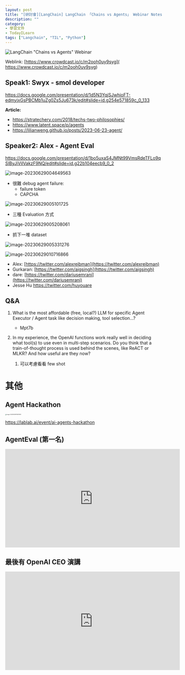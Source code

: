 ```yaml
---
layout: post
title: "[研討會][LangChain] LangChain 「Chains vs Agents」 Webinar Notes"
description: ""
category: 
- 學習文件
- TodayILearn
tags: ["Langchain", "TIL", "Python"]
---
```


![LangChain "Chains vs Agents" Webinar](../images/2022/NrAGGub0.jpeg)

Weblink: [https://www.crowdcast.io/c/m2ooh0uy9syg]( https://www.crowdcast.io/c/m2ooh0uy9syg)

## Speak1: Swyx - smol developer

https://docs.google.com/presentation/d/1d5N3YqjSJwhioFT-edmyjxGsPBCMb1uZg0Zs5Ju673k/edit#slide=id.g254e571859c_0_133

**Article:**

- https://stratechery.com/2018/techs-two-philosophies/
- https://www.latent.space/p/agents
- https://lilianweng.github.io/posts/2023-06-23-agent/



## Speaker2:  Alex - Agent Eval

https://docs.google.com/presentation/d/1bo5uxaS4JMNt99VmsRdeTFLo9qSIByJiViIVakzF9NQ/edit#slide=id.g22b104eecb9_0_2

![image-20230629004649563](../images/2022/image-20230629004649563.png)



- 很難 debug agent failure:
  - failure token
  - CAPCHA 

![image-20230629005101725](../images/2022/image-20230629005101725.png)

- 三種 Evaluation 方式

![image-20230629005208061](../images/2022/image-20230629005208061.png)

- 抓下一堆 dataset

![image-20230629005331276](../images/2022/image-20230629005331276.png)





![image-20230629010716866](../images/2022/image-20230629010716866.png)

- Alex: [https://twitter.com/alexreibman](https://twitter.com/alexreibman)
- Gurkaran: [https://twitter.com/aigsingh](https://twitter.com/aigsingh)
- dare: [https://twitter.com/dariusemrani](https://twitter.com/dariusemrani)
- Jesse Hu <https://twitter.com/huyouare>



## Q&A

1. What is the most affordable (free, local?) LLM for specific Agent Executor / 
   Agent task like decision making, tool selection...?
   - Mpt7b

2. In my experience, the OpenAI functions work really well in deciding what tool(s) to use even in multi-step scenarios. Do you think that a train-of-thought process is used behind the scenes, like ReACT or MLKR? And how useful are they now?
   1. 可以考慮看看 few shot



# 其他

## Agent Hackathon

<img src="../images/2022/image-20230629011637608.png" alt="image-20230629011637608" style="zoom:25%;" />

https://lablab.ai/event/ai-agents-hackathon



## AgentEval  (第一名)

<iframe width="560" height="315" src="https://www.youtube.com/embed/sjEMBY3Ngbk" title="YouTube video player" frameborder="0" allow="accelerometer; autoplay; clipboard-write; encrypted-media; gyroscope; picture-in-picture; web-share" allowfullscreen></iframe>



## 最後有 OpenAI CEO 演講

<iframe width="560" height="315" src="https://www.youtube.com/embed/tGe6syxT4C4" title="YouTube video player" frameborder="0" allow="accelerometer; autoplay; clipboard-write; encrypted-media; gyroscope; picture-in-picture; web-share" allowfullscreen></iframe>

